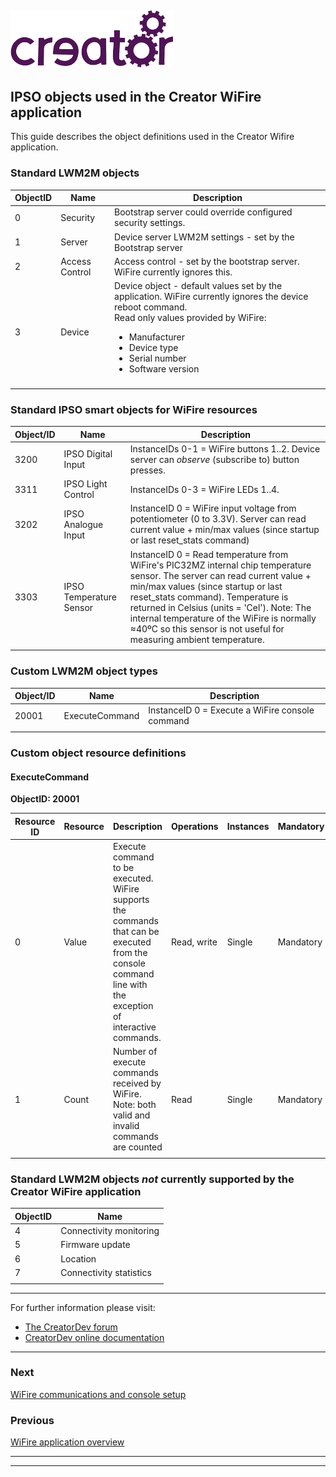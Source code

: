 ﻿
![](../img.png)
----
## IPSO objects used in the Creator WiFire application 

This guide describes the object definitions used in the Creator Wifire application.  

### Standard LWM2M objects  


| ObjectID | Name | Description |
|-----|-----|-----|
| 0 | Security | Bootstrap server could override configured security settings. |
| 1 | Server | Device server LWM2M settings - set by the Bootstrap server |
| 2 | Access Control | Access control - set by the bootstrap server. WiFire currently ignores this. |
| 3 | Device | Device object - default values set by the application. WiFire currently ignores the device reboot command.<br>Read only values provided by WiFire: <ul><li>Manufacturer</li><li>Device type</li><li>Serial number</li><li>Software version</li></ul> |  
||||  


### Standard IPSO smart objects for WiFire resources  

| Object/ID | Name | Description |  
|-----|-----|-----|  
| 3200 | IPSO Digital Input | InstanceIDs 0-1 = WiFire buttons 1..2. Device server can *observe* (subscribe to) button presses. |  
| 3311 | IPSO Light Control | InstanceIDs 0-3 = WiFire LEDs 1..4. |  
| 3202 | IPSO Analogue Input | InstanceID 0 = WiFire input voltage from potentiometer (0 to 3.3V). Server can read current value + min/max values (since startup or last reset_stats command) |  
| 3303 | IPSO Temperature Sensor | InstanceID 0 = Read temperature from WiFire's PIC32MZ internal chip temperature sensor. The server can read current value + min/max values (since startup or last reset_stats command). Temperature is returned in Celsius (units = 'Cel'). Note: The internal temperature of the WiFire is normally ≈40ºC so this sensor is not useful for measuring ambient temperature.|  
||||  
 

 
### Custom LWM2M object types  

  

| Object/ID | Name | Description |  
|-----|-----|-----|
| 20001 | ExecuteCommand | InstanceID 0 = Execute a WiFire console command |  
||||  


 
### Custom object resource definitions


#### ExecuteCommand

**ObjectID: 20001** 
 
| Resource ID | Resource | Description | Operations | Instances | Mandatory | Type |  
|-----|-----|-----|-----|-----|-----|-----| 
| 0 | Value | Execute command to be executed. WiFire supports the commands that can be executed from the console command line with the exception of interactive commands.  | Read, write | Single | Mandatory | String |  
| 1 | Count | Number of execute commands received by WiFire. Note: both valid and invalid commands are counted | Read |  Single | Mandatory | Integer |  
||||||||  


### Standard LWM2M objects *not* currently supported by the Creator WiFire application  

| ObjectID | Name |  
|-----|-----|  
| 4 | Connectivity monitoring |  
| 5 | Firmware update |  
| 6 | Location |  
| 7 | Connectivity statistics |  
|||  

----

For further information please visit:  
* [The CreatorDev forum](Forum.creatordev.io)  
* [CreatorDev online documentation](Docs.creatordev.io/wifire)  

---

### Next  

[WiFire communications and console setup](wiFireHardwareSetup.md) 

### Previous  

[WiFire application overview](wiFireApp.md)  

----

----




